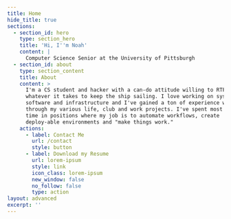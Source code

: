 ```yaml
---
title: Home
hide_title: true
sections:
  - section_id: hero
    type: section_hero
    title: 'Hi, I''m Noah'
    content: |
      Computer Science Senior at the University of Pittsburgh
  - section_id: about
    type: section_content
    title: About
    content: >
      I'm a CS student and hacker with a can-do attitude willing to RTFM and do
      whatever it takes to keep the ship sailing. I love working on systems
      software and infrastructure and I've gained a ton of experience with Linux
      through my various life, club and work projects. I've spent most of my
      time in positions where my job is to automate workflows, create
      deploy-able environments and "make things work."
    actions:
      - label: Contact Me
        url: /contact
        style: button
      - label: Download my Resume
        url: lorem-ipsum
        style: link
        icon_class: lorem-ipsum
        new_window: false
        no_follow: false
        type: action
layout: advanced
excerpt: ''
---
```


